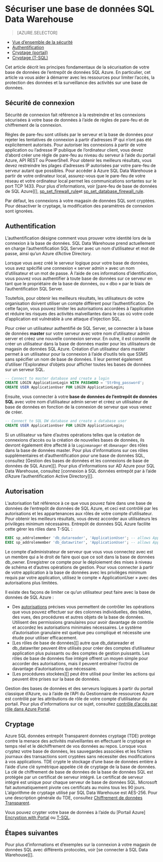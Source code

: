 <properties
   pageTitle="Sécuriser une base de données SQL Data Warehouse | Microsoft Azure"
   description="Conseils sur la sécurisation d’une base de données dans l’entrepôt de données SQL Azure pour le développement de solutions."
   services="sql-data-warehouse"
   documentationCenter="NA"
   authors="ronortloff"
   manager="barbkess"
   editor=""/>

<tags
   ms.service="sql-data-warehouse"
   ms.devlang="NA"
   ms.topic="article"
   ms.tgt_pltfrm="NA"
   ms.workload="data-services"
   ms.date="09/24/2016"
   ms.author="rortloff;barbkess;sonyama"/>

# <a name="secure-a-database-in-sql-data-warehouse"></a>Sécuriser une base de données SQL Data Warehouse

> [AZURE.SELECTOR]
- [Vue d’ensemble de la sécurité](sql-data-warehouse-overview-manage-security.md)
- [Authentification](sql-data-warehouse-authentication.md)
- [Cryptage (portail)](sql-data-warehouse-encryption-tde.md)
- [Cryptage (T-SQL)](sql-data-warehouse-encryption-tde-tsql.md)

Cet article décrit les principes fondamentaux de la sécurisation de votre base de données de l’entrepôt de données SQL Azure. En particulier, cet article va vous aider à démarrer avec les ressources pour limiter l’accès, la protection des données et la surveillance des activités sur une base de données.

## <a name="connection-security"></a>Sécurité de connexion

Sécurité de connexion fait référence à la restreindre et les connexions sécurisées à votre base de données à l’aide de règles de pare-feu et de chiffrement de la connexion.

Règles de pare-feu sont utilisés par le serveur et la base de données pour rejeter les tentatives de connexion à partir d’adresses IP qui n’ont pas été explicitement autorisés. Pour autoriser les connexions à partir de votre application ou l’adresse IP publique de l’ordinateur client, vous devez d’abord créer une règle de pare-feu au niveau du serveur à l’aide du portail Azure, API REST ou PowerShell. Pour obtenir les meilleurs résultats, vous devez restreindre les plages d’adresses IP autorisées par votre pare-feu de serveur autant que possibles.  Pour accéder à Azure SQL Data Warehouse à partir de votre ordinateur local, assurez-vous que le pare-feu de votre réseau et votre ordinateur local permet les communications sortantes sur le port TCP 1433.  Pour plus d’informations, voir [pare-feu de base de données de SQL Azure][], [sp_set_firewall_rule][]et [sp_set_database_firewall_rule][].

Par défaut, les connexions à votre magasin de données SQL sont cryptées.  Pour désactiver le cryptage, la modification des paramètres de connexion sont ignorées.

## <a name="authentication"></a>Authentification

L’authentification désigne comment vous prouver votre identité lors de la connexion à la base de données. SQL Data Warehouse prend actuellement en charge l’authentification SQL Server avec un nom d’utilisateur et mot de passe, ainsi qu’un Azure d’Active Directory. 

Lorsque vous avez créé le serveur logique pour votre base de données, vous avez spécifié une connexion « server admin » avec un nom d’utilisateur et un mot de passe. À l’aide de ces informations d’identification, vous pouvez vous authentifier à toute base de données sur ce serveur en tant que le propriétaire de la base de données, ou « dbo » par le biais de l’authentification SQL Server.

Toutefois, pour obtenir les meilleurs résultats, les utilisateurs de votre organisation doivent utiliser un compte différent pour l’authentification. De cette façon, vous pouvez limiter les autorisations accordées à l’application et réduire les risques des activités malveillantes dans le cas où votre code d’application est vulnérable à une attaque d’injection SQL. 

Pour créer un utilisateur authentifié de SQL Server, se connecter à la base de données **master** sur votre serveur avec votre nom d’utilisateur admin server et créez une nouvelle connexion serveur.  En outre, il est conseillé de créer un utilisateur dans la base de données master pour les utilisateurs de magasin de données SQL Azure. Création d’un utilisateur dans master permet à un utilisateur pour la connexion à l’aide d’outils tels que SSMS sans spécifier un nom de base de données.  Il leur permet également d’utiliser l’Explorateur d’objets pour afficher toutes les bases de données sur un serveur SQL.

```sql
-- Connect to master database and create a login
CREATE LOGIN ApplicationLogin WITH PASSWORD = 'Str0ng_password';
CREATE USER ApplicationUser FOR LOGIN ApplicationLogin;
```

Ensuite, vous connecter à votre **base de données de l’entrepôt de données SQL** avec votre nom d’utilisateur admin server et créez un utilisateur de base de données en fonction de la connexion de serveur que vous venez de créer.

```sql
-- Connect to SQL DW database and create a database user
CREATE USER ApplicationUser FOR LOGIN ApplicationLogin;
```

Si un utilisateur va faire d’autres opérations telles que la création de connexions d’accès ou la création de nouvelles bases de données, ils devront également être affecté à la `Loginmanager` et `dbmanager` des rôles dans la base de données master. Pour plus d’informations sur ces rôles supplémentaires et d’authentification pour une base de données SQL, consultez [Gestion des bases de données et les connexions de base de données de SQL Azure][].  Pour plus d’informations sur AD Azure pour SQL Data Warehouse, consultez [connexion à SQL données entrepôt par à l’aide d’Azure l’authentification Active Directory][].


## <a name="authorization"></a>Autorisation

L’autorisation fait référence à ce que vous pouvez faire dans une base de données de l’entrepôt de données de SQL Azure, et ceci est contrôlé par les autorisations et les appartenances aux rôles de votre compte d’utilisateur. Pour obtenir les meilleurs résultats, vous devez accorder aux utilisateurs les privilèges minimum nécessaires. Entrepôt de données SQL Azure facilite cette gérer les rôles dans T-SQL :

```sql
EXEC sp_addrolemember 'db_datareader', 'ApplicationUser'; -- allows ApplicationUser to read data
EXEC sp_addrolemember 'db_datawriter', 'ApplicationUser'; -- allows ApplicationUser to write data
```

Le compte d’administrateur de serveur que vous vous connectez avec est un membre qui a le droit de faire quoi que ce soit dans la base de données db_owner. Enregistrer ce compte pour le déploiement des mises à niveau de schéma et d’autres opérations de gestion. Pour vous connecter à partir de votre application à la base de données avec les privilèges minimum requis par votre application, utilisez le compte « ApplicationUser » avec des autorisations plus limitées.

Il existe des façons de limiter ce qu’un utilisateur peut faire avec la base de données de SQL Azure :

- Des [autorisations][] précises vous permettent de contrôler les opérations que vous pouvez effectuer sur des colonnes individuelles, des tables, des vues, des procédures et autres objets de la base de données. Utilisent des permissions granulaires pour avoir davantage de contrôle et accordez les autorisations minimales nécessaires. Le système d’autorisation granulaire est quelque peu compliqué et nécessite une étude pour utiliser efficacement.
- [Les rôles de base de données][] autre que db_datareader et db_datawriter peuvent être utilisés pour créer des comptes d’utilisateur application plus puissants ou des comptes de gestion puissants. Les rôles de base de données fixe intégré offrent un moyen simple pour accorder des autorisations, mais il peuvent entraîner l’octroi de davantage d’autorisations que nécessaire.
- [Les procédures stockées][] peut être utilisé pour limiter les actions qui peuvent être prises sur la base de données.

Gestion des bases de données et des serveurs logiques à partir du portail classique d’Azure, ou à l’aide de l’API du Gestionnaire de ressources Azure est contrôlé par les attributions de rôle de votre compte d’utilisateur du portail. Pour plus d’informations sur ce sujet, consultez [contrôle d’accès par rôle dans Azure Portal][].

## <a name="encryption"></a>Cryptage

Azure SQL données entrepôt Transparent données cryptage (TDE) protège contre la menace des activités malveillantes en effectuant le cryptage en temps réel et le déchiffrement de vos données au repos.  Lorsque vous cryptez votre base de données, les sauvegardes associées et les fichiers journaux des transactions sont cryptées sans nécessiter des modifications à vos applications. TDE crypte le stockage d’une base de données entière à l’aide d’une clé symétrique appelée clé de cryptage de la base de données. La clé de chiffrement de base de données de la base de données SQL est protégée par un certificat de serveur intégré. Le certificat de serveur intégré est unique pour chaque serveur de base de données SQL. Microsoft fait automatiquement pivote ces certificats au moins tous les 90 jours. L’algorithme de cryptage utilisé par SQL Data Warehouse est AES-256. Pour une description générale du TDE, consultez [Chiffrement de données Transparent][].

Vous pouvez crypter votre base de données à l’aide du [Portail Azure] [ Encryption with Portal] ou [T-SQL][Encryption with TSQL].

## <a name="next-steps"></a>Étapes suivantes

Pour plus d’informations et d’exemples sur la connexion à votre magasin de données SQL avec différents protocoles, voir [se connecter à SQL Data Warehouse][].

<!--Image references-->

<!--Article references-->
[Se connecter au magasin de données SQL]: ./sql-data-warehouse-connect-overview.md
[Encryption with Portal]: ./sql-data-warehouse-encryption-tde.md
[Encryption with TSQL]: ./sql-data-warehouse-encryption-tde-tsql.md
[Connexion au magasin de données SQL à l’aide de l’authentification Azure Active Directory]: ./sql-data-warehouse-authentication.md

<!--MSDN references-->
[Pare-feu de base de données SQL Azure]: https://msdn.microsoft.com/library/ee621782.aspx
[sp_set_firewall_rule]: https://msdn.microsoft.com/library/dn270017.aspx
[sp_set_database_firewall_rule]: https://msdn.microsoft.com/library/dn270010.aspx
[Rôles de base de données]: https://msdn.microsoft.com/library/ms189121.aspx
[Gestion des bases de données et des connexions de base de données de SQL Azure]: https://msdn.microsoft.com/library/ee336235.aspx
[Autorisations]: https://msdn.microsoft.com/library/ms191291.aspx
[Procédures stockées]: https://msdn.microsoft.com/library/ms190782.aspx
[Chiffrement de données transparent]: https://msdn.microsoft.com/library/bb934049.aspx
[Azure portal]: https://portal.azure.com/

<!--Other Web references-->
[Contrôle d’accès par rôle dans Azure Portal]: https://azure.microsoft.com/documentation/articles/role-based-access-control-configure

